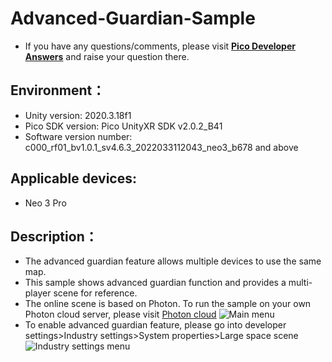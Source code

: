 # Advanced-Guardian-Sample

- If you have any questions/comments, please visit [**Pico Developer Answers**](https://devanswers.pico-interactive.com/) and raise your question there.

## Environment：

- Unity version: 2020.3.18f1
- Pico SDK version: Pico UnityXR SDK v2.0.2_B41
- Software version number: c000_rf01_bv1.0.1_sv4.6.3_2022033112043_neo3_b678 and above

## Applicable devices:

- Neo 3 Pro

## Description：

- The advanced guardian feature allows multiple devices to use the same map.
- This sample shows advanced guardian function and provides a multi-player scene for reference.
- The online scene is based on Photon. To run the sample on your own Photon cloud server, please visit [Photon cloud](https://www.photonengine.com/en-US/Photon)
![Main menu](https://github.com/picoxr/Advanced-Guardian-Sample/blob/main/Screenshots/Menu_2.png)
- To enable advanced guardian feature, please go into developer settings>Industry settings>System properties>Large space scene
![Industry settings menu](https://github.com/picoxr/Advanced-Guardian-Sample/blob/main/Screenshots/IndustrySettings.png)


